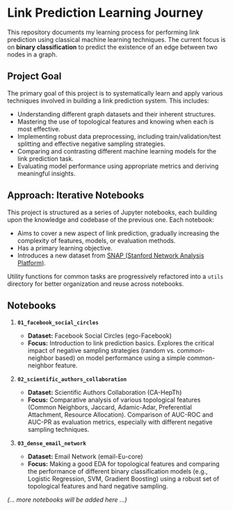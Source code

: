 # Link Prediction Learning Journey

This repository documents my learning process for performing link prediction using classical machine learning techniques. The current focus is on **binary classification** to predict the existence of an edge between two nodes in a graph.

## Project Goal

The primary goal of this project is to systematically learn and apply various techniques involved in building a link prediction system. This includes:

*   Understanding different graph datasets and their inherent structures.
*   Mastering the use of topological features and knowing when each is most effective.
*   Implementing robust data preprocessing, including train/validation/test splitting and effective negative sampling strategies.
*   Comparing and contrasting different machine learning models for the link prediction task.
*   Evaluating model performance using appropriate metrics and deriving meaningful insights.

## Approach: Iterative Notebooks

This project is structured as a series of Jupyter notebooks, each building upon the knowledge and codebase of the previous one.
Each notebook:
*   Aims to cover a new aspect of link prediction, gradually increasing the complexity of features, models, or evaluation methods.
*   Has a primary learning objective.
*   Introduces a new dataset from [SNAP (Stanford Network Analysis Platform)](https://snap.stanford.edu/data/).

Utility functions for common tasks are progressively refactored into a `utils` directory for better organization and reuse across notebooks.

## Notebooks

1.  **`01_facebook_social_circles`**
    *   **Dataset:** Facebook Social Circles (ego-Facebook)
    *   **Focus:** Introduction to link prediction basics. Explores the critical impact of negative sampling strategies (random vs. common-neighbor based) on model performance using a simple common-neighbor feature.

2.  **`02_scientific_authors_collaboration`**
    *   **Dataset:** Scientific Authors Collaboration (CA-HepTh)
    *   **Focus:** Comparative analysis of various topological features (Common Neighbors, Jaccard, Adamic-Adar, Preferential Attachment, Resource Allocation). Comparison of AUC-ROC and AUC-PR as evaluation metrics, especially with different negative sampling techniques.

3.  **`03_dense_email_network`**
    *   **Dataset:** Email Network (email-Eu-core)
    *   **Focus:** Making a good EDA for topological features and comparing the performance of different binary classification models (e.g., Logistic Regression, SVM, Gradient Boosting) using a robust set of topological features and hard negative sampling.

*(... more notebooks will be added here ...)*
